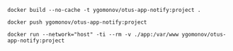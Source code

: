 ```shell
docker build --no-cache -t ygomonov/otus-app-notify:project .
```

```shell
docker push ygomonov/otus-app-notify:project
```

```shell
docker run --network="host" -ti --rm -v ./app:/var/www ygomonov/otus-app-notify:project
```